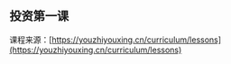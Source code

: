 ## 投资第一课
课程来源：[https://youzhiyouxing.cn/curriculum/lessons](https://youzhiyouxing.cn/curriculum/lessons)
